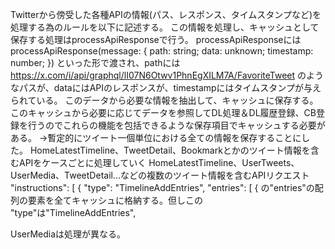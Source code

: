 Twitterから傍受した各種APIの情報(パス、レスポンス、タイムスタンプなど)を処理する為のルールを以下に記述する。
この情報を処理し、キャッシュとして保存する処理はprocessApiResponseで行う。
processApiResponseには
 processApiResponse(message: {
    path: string;
    data: unknown;
    timestamp: number;
  })
といった形で渡され、pathには https://x.com/i/api/graphql/lI07N6Otwv1PhnEgXILM7A/FavoriteTweet のようなパスが、dataにはAPIのレスポンスが、timestampにはタイムスタンプが与えられている。
このデータから必要な情報を抽出して、キャッシュに保存する。このキャッシュから必要に応じてデータを参照してDL処理＆DL履歴登録、CB登録を行うのでこれらの機能を包括できるような保存項目でキャッシュする必要がある。
→暫定的にツイート一個単位における全ての情報を保存することにした。
HomeLatestTimeline、TweetDetail、Bookmarkとかのツイート情報を含むAPIをケースごとに処理していく
HomeLatestTimeline、UserTweets、UserMedia、TweetDetail…などの複数のツイート情報を含むAPIリクエスト
"instructions": [
                    {
                        "type": "TimelineAddEntries",
                        "entries": [
                            {
の"entries"の配列の要素を全てキャッシュに格納する。但しこの "type"は"TimelineAddEntries",

UserMediaは処理が異なる。

